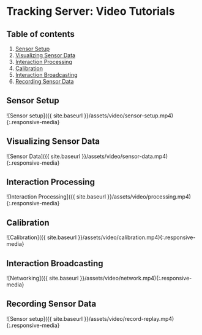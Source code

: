 # Tracking Server: Video Tutorials

<!-- omit in toc -->
## Table of contents

1. [Sensor Setup](#sensor-setup)
2. [Visualizing Sensor Data](#visualizing-sensor-data)
3. [Interaction Processing](#interaction-processing)
4. [Calibration](#calibration)
5. [Interaction Broadcasting](#interaction-broadcasting)
6. [Recording Sensor Data](#recording-sensor-data)

## Sensor Setup

![Sensor setup]({{ site.baseurl }}/assets/video/sensor-setup.mp4){:.responsive-media}

## Visualizing Sensor Data

![Sensor Data]({{ site.baseurl }}/assets/video/sensor-data.mp4){:.responsive-media}

## Interaction Processing

![Interaction Processing]({{ site.baseurl }}/assets/video/processing.mp4){:.responsive-media}

## Calibration

![Calibration]({{ site.baseurl }}/assets/video/calibration.mp4){:.responsive-media}

## Interaction Broadcasting

![Networking]({{ site.baseurl }}/assets/video/network.mp4){:.responsive-media}

## Recording Sensor Data

![Sensor setup]({{ site.baseurl }}/assets/video/record-replay.mp4){:.responsive-media}
